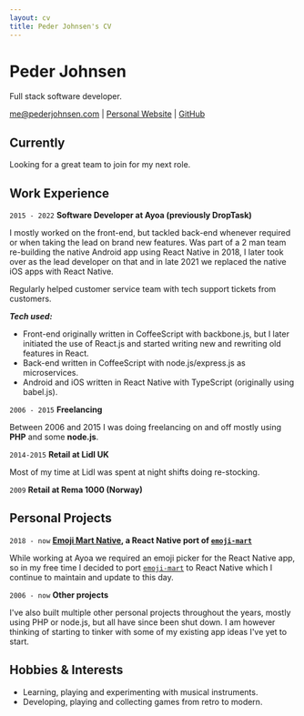 ```yaml
---
layout: cv
title: Peder Johnsen's CV
---
```

# Peder Johnsen
Full stack software developer.

<div id="webaddress">
<a href="mailto:me@pederjohnsen.com">me@pederjohnsen.com</a>
| <a href="https://pederjohnsen.com">Personal Website</a> | <a href="https://github.com/pederjohnsen">GitHub</a>
</div>

## Currently
Looking for a great team to join for my next role.

## Work Experience
`2015 - 2022`
__Software Developer at Ayoa (previously DropTask)__

I mostly worked on the front-end, but tackled back-end whenever required or when taking the lead on brand new features.
Was part of a 2 man team re-building the native Android app using React Native in 2018,
I later took over as the lead developer on that and in late 2021 we replaced the native iOS apps with React Native.

Regularly helped customer service team with tech support tickets from customers.

___Tech used:___

- Front-end originally written in CoffeeScript with backbone.js, but I later initiated the use of React.js and started writing new and rewriting old features in React.
- Back-end written in CoffeeScript with node.js/express.js as microservices.
- Android and iOS written in React Native with TypeScript (originally using babel.js).

`2006 - 2015`
__Freelancing__

Between 2006 and 2015 I was doing freelancing on and off mostly using __PHP__ and some __node.js__.

`2014-2015`
__Retail at Lidl UK__

Most of my time at Lidl was spent at night shifts doing re-stocking.

`2009`
__Retail at Rema 1000 (Norway)__

## Personal Projects
`2018 - now`
__[Emoji Mart Native](https://github.com/tunoltd/emoji-mart-native), a React Native port of [`emoji-mart`](https://github.com/missive/emoji-mart/tree/v3.0.1)__

While working at Ayoa we required an emoji picker for the React Native app, so in my free time I decided to port [`emoji-mart`](https://github.com/missive/emoji-mart/tree/v3.0.1) to React Native which I continue to maintain and update to this day.

`2006 - now`
__Other projects__

I've also built multiple other personal projects throughout the years, mostly using PHP or node.js, but all have since been shut down.
I am however thinking of starting to tinker with some of my existing app ideas I've yet to start.

## Hobbies & Interests
- Learning, playing and experimenting with musical instruments.
- Developing, playing and collecting games from retro to modern.

<!-- ### Footer
Last updated: August 2022 -->
